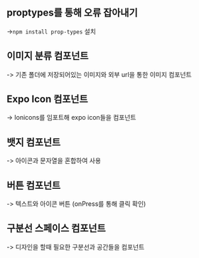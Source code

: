  ## proptypes를 통해 오류 잡아내기 
 ->`npm install prop-types` 설치 

## 이미지 분류 컴포넌트
 -> 기존 폴더에 저장되어있는 이미지와 외부 url을 통한 이미지 컴포넌트

## Expo Icon 컴포넌트
-> Ionicons를 임포트해 expo icon들을 컴포넌트 

## 뱃지 컴포넌트
-> 아이콘과 문자열을 혼합하여 사용 

## 버튼 컴포넌트
-> 텍스트와 아이콘 버튼 (onPress를 통해 클릭 확인)

## 구분선 스페이스 컴포넌트 
-> 디자인을 할때 필요한 구분선과 공간들을 컴포넌트

